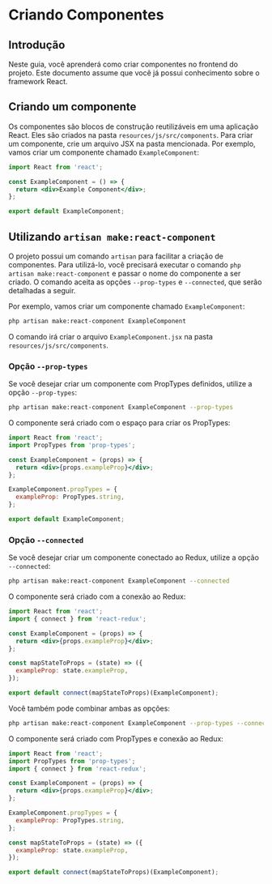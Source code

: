 # Criando Componentes

## Introdução

Neste guia, você aprenderá como criar componentes no frontend do projeto. Este documento assume que você já possui conhecimento sobre o framework React.

## Criando um componente

Os componentes são blocos de construção reutilizáveis em uma aplicação React. Eles são criados na pasta `resources/js/src/components`. Para criar um componente, crie um arquivo JSX na pasta mencionada. Por exemplo, vamos criar um componente chamado `ExampleComponent`:

```jsx
import React from 'react';

const ExampleComponent = () => {
  return <div>Example Component</div>;
};

export default ExampleComponent;
```

## Utilizando `artisan make:react-component`

O projeto possui um comando `artisan` para facilitar a criação de componentes. Para utilizá-lo, você precisará executar o comando `php artisan make:react-component` e passar o nome do componente a ser criado. O comando aceita as opções `--prop-types` e `--connected`, que serão detalhadas a seguir.

Por exemplo, vamos criar um componente chamado `ExampleComponent`:

```bash
php artisan make:react-component ExampleComponent
```

O comando irá criar o arquivo `ExampleComponent.jsx` na pasta `resources/js/src/components`.

### Opção `--prop-types`

Se você desejar criar um componente com PropTypes definidos, utilize a opção `--prop-types`:

```bash
php artisan make:react-component ExampleComponent --prop-types
```

O componente será criado com o espaço para criar os PropTypes:

```jsx
import React from 'react';
import PropTypes from 'prop-types';

const ExampleComponent = (props) => {
  return <div>{props.exampleProp}</div>;
};

ExampleComponent.propTypes = {
  exampleProp: PropTypes.string,
};

export default ExampleComponent;
```

### Opção `--connected`

Se você desejar criar um componente conectado ao Redux, utilize a opção `--connected`:

```bash
php artisan make:react-component ExampleComponent --connected
```

O componente será criado com a conexão ao Redux:

```jsx
import React from 'react';
import { connect } from 'react-redux';

const ExampleComponent = (props) => {
  return <div>{props.exampleProp}</div>;
};

const mapStateToProps = (state) => ({
  exampleProp: state.exampleProp,
});

export default connect(mapStateToProps)(ExampleComponent);
```

Você também pode combinar ambas as opções:

```bash
php artisan make:react-component ExampleComponent --prop-types --connected
```

O componente será criado com PropTypes e conexão ao Redux:

```jsx
import React from 'react';
import PropTypes from 'prop-types';
import { connect } from 'react-redux';

const ExampleComponent = (props) => {
  return <div>{props.exampleProp}</div>;
};

ExampleComponent.propTypes = {
  exampleProp: PropTypes.string,
};

const mapStateToProps = (state) => ({
  exampleProp: state.exampleProp,
});

export default connect(mapStateToProps)(ExampleComponent);
```
